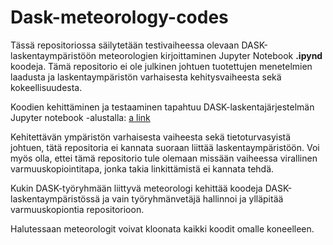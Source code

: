 # Dask-meteorology-codes

Tässä repositoriossa säilytetään testivaiheessa olevaan DASK-laskentaympäristöön meteorologien kirjoittaminen Jupyter Notebook **.ipynd** koodeja.
Tämä repositorio ei ole julkinen johtuen tuotettujen menetelmien laadusta ja laskentaympäristön varhaisesta kehitysvaiheesta sekä kokeellisuudesta.

Koodien kehittäminen ja testaaminen tapahtuu DASK-laskentajärjestelmän Jupyter notebook -alustalla: [a link](https://dask-development-jupyter.apps.ock.fmi.fi/)

Kehitettävän ympäristön varhaisesta vaiheesta sekä tietoturvasyistä johtuen, tätä repositoria ei kannata suoraan liittää laskentaympäristöön.
Voi myös olla, ettei tämä repositorio tule olemaan missään vaiheessa virallinen varmuuskopiointitapa, jonka takia linkittämistä ei kannata tehdä.

Kukin DASK-työryhmään liittyvä meteorologi kehittää koodeja DASK-laskentaympäristössä ja vain työryhmänvetäjä hallinnoi ja ylläpitää varmuuskopiontia repositorioon.

Halutessaan meteorologit voivat kloonata kaikki koodit omalle koneelleen.
